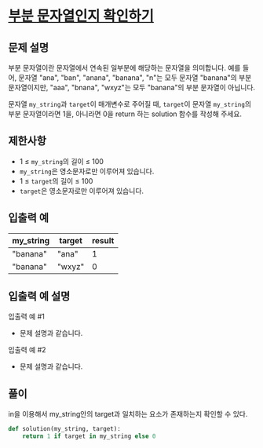 # [부분 문자열인지 확인하기][1]

## 문제 설명

부분 문자열이란 문자열에서 연속된 일부분에 해당하는 문자열을 의미합니다. 예를 들어, 문자열 "ana", "ban", "anana", "banana", "n"는 모두 문자열 "banana"의 부분 문자열이지만, "aaa", "bnana", "wxyz"는 모두 "banana"의 부분 문자열이 아닙니다.

문자열 `my_string`과 `target`이 매개변수로 주어질 때, `target`이 문자열 `my_string`의 부분 문자열이라면 1을, 아니라면 0을 return 하는 solution 함수를 작성해 주세요.

## 제한사항

- 1 ≤ `my_string`의 길이 ≤ 100
- `my_string`은 영소문자로만 이루어져 있습니다.
- 1 ≤ `target`의 길이 ≤ 100
- `target`은 영소문자로만 이루어져 있습니다.

## 입출력 예

| my_string | target | result |
| --------- | ------ | ------ |
| "banana"  | "ana"  | 1      |
| "banana"  | "wxyz" | 0      |

## 입출력 예 설명

입출력 예 #1

- 문제 설명과 같습니다.

입출력 예 #2

- 문제 설명과 같습니다.

## 풀이

in을 이용해서 my_string안의 target과 일치하는 요소가 존재하는지 확인할 수 있다.

```python
def solution(my_string, target):
    return 1 if target in my_string else 0
```

[1]: https://school.programmers.co.kr/learn/courses/30/lessons/181843
